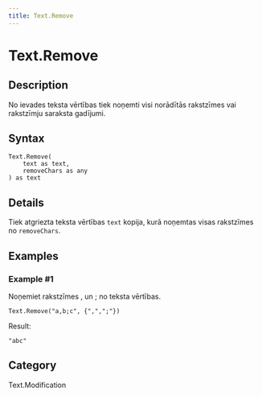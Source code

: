 ```yaml
---
title: Text.Remove
---
```


# Text.Remove


## Description

No ievades teksta vērtības tiek noņemti visi norādītās rakstzīmes vai rakstzīmju saraksta gadījumi.


## Syntax

```powerquery
Text.Remove(
    text as text,
    removeChars as any
) as text
```


## Details

Tiek atgriezta teksta vērtības <code>text</code> kopija, kurā noņemtas visas rakstzīmes no <code>removeChars</code>.  


## Examples

### Example #1 
Noņemiet rakstzīmes , un ; no teksta vērtības.
```powerquery
Text.Remove("a,b;c", {",",";"})
```

Result: 
```powerquery
"abc"
```




## Category
Text.Modification
